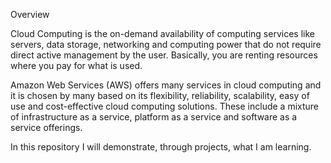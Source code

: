 Overview

Cloud Computing is the on-demand availability of computing services like servers, data storage, networking and computing power that do not  require direct active management by the user. Basically, you are renting resources where you pay for what is used.

Amazon Web Services (AWS) offers many services in cloud computing and it is chosen by many based on its flexibility, reliability, scalability, easy of use and cost-effective cloud computing solutions. These include a mixture of infrastructure as a service, platform as a service and software as a service offerings.

In this repository I will demonstrate, through projects,  what I am learning.

